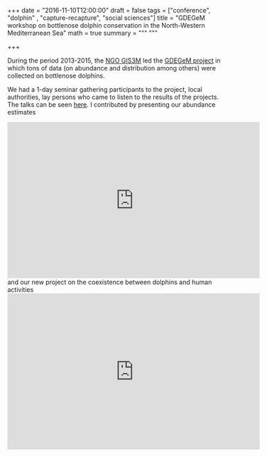 +++
date = "2016-11-10T12:00:00"
draft = false
tags = ["conference", "dolphin" , "capture-recapture", "social sciences"]
title = "GDEGeM workshop on bottlenose dolphin conservation in the North-Western Mediterranean Sea"
math = true
summary = """
"""

+++
 
During the period 2013-2015, the [NGO GIS3M](https://www.gis3m.org/) led the 
[GDEGeM project](https://www.gdegem.org/) in which tons of data (on abundance 
and distribution among others) were collected on bottlenose dolphins. 

<!--more-->

We had a 1-day
seminar gathering participants to the project, local authorities, lay persons who came to
listen to the results of the projects. The talks can be seen 
[here](https://www.gdegem.org/presentations-restitution-resultats-projet-gdegem). I 
contributed by presenting our 
abundance estimates 
<iframe src="https://widgets.figshare.com/articles/4833089/embed?show_title=1" width="568" height="351" frameborder="0"></iframe> 
and our new project on the 
coexistence between dolphins and human activities
<iframe src="https://widgets.figshare.com/articles/4833086/embed?show_title=1" width="568" height="351" frameborder="0"></iframe>
 
